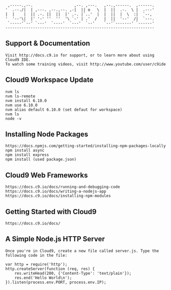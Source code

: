      ,-----.,--.                  ,--. ,---.   ,--.,------.  ,------.
    '  .--./|  | ,---. ,--.,--. ,-|  || o   \  |  ||  .-.  \ |  .---'
    |  |    |  || .-. ||  ||  |' .-. |`..'  |  |  ||  |  \  :|  `--, 
    '  '--'\|  |' '-' ''  ''  '\ `-' | .'  /   |  ||  '--'  /|  `---.
     `-----'`--' `---'  `----'  `---'  `--'    `--'`-------' `------'
    ----------------------------------------------------------------- 



## Support & Documentation

	Visit http://docs.c9.io for support, or to learn more about using Cloud9 IDE. 
	To watch some training videos, visit http://www.youtube.com/user/c9ide

## Cloud9 Workspace Update

	nvm ls
	nvm ls-remote
	nvm install 6.10.0
	nvm use 6.10.0
	nvm alias default 6.10.0 (set defaut for workspace)
	nvm ls
	node -v
	
## Installing Node Packages

	https://docs.npmjs.com/getting-started/installing-npm-packages-locally
	npm install async
	npm install express
	npm install (used package.json)

## Cloud9 Web Frameworks

    https://docs.c9.io/docs/running-and-debugging-code
    https://docs.c9.io/docs/writing-a-nodejs-app
    https://docs.c9.io/docs/installing-npm-modules

## Getting Started with Cloud9

	https://docs.c9.io/docs/

## A Simple Node.js HTTP Server

	Once you're in Cloud9, create a new file called server.js. Type the following code in the file:

	var http = require('http');
	http.createServer(function (req, res) {
	    res.writeHead(200, {'Content-Type': 'text/plain'});
	    res.end('Hello World\n');
	}).listen(process.env.PORT, process.env.IP);




    
